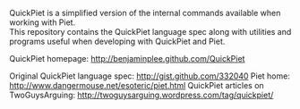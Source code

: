 QuickPiet is a simplified version of the internal commands available when working with Piet.  
This repository contains the QuickPiet language spec along with utilities and programs useful when developing with QuickPiet and Piet.

QuickPiet homepage: http://benjaminplee.github.com/QuickPiet

Original QuickPiet language spec: http://gist.github.com/332040
Piet home: http://www.dangermouse.net/esoteric/piet.html
QuickPiet articles on TwoGuysArguing: http://twoguysarguing.wordpress.com/tag/quickpiet/

